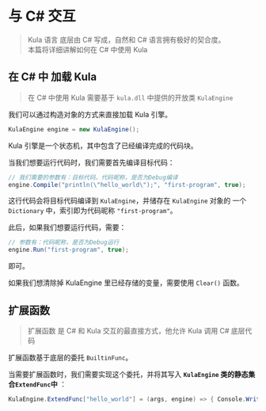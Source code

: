 # 与 C# 交互
> Kula 语言 底层由 C# 写成，自然和 C# 语言拥有极好的契合度。    
> 本篇将详细讲解如何在 C# 中使用 Kula

## 在 C# 中 加载 Kula
> 在 C# 中使用 Kula 需要基于 `kula.dll` 中提供的开放类 `KulaEngine`

我们可以通过构造对象的方式来直接加载 Kula 引擎。
```csharp
KulaEngine engine = new KulaEngine();
```

Kula 引擎是一个状态机，其中包含了已经编译完成的代码块。

当我们想要运行代码时，我们需要首先编译目标代码：
```csharp
// 我们需要的参数有：目标代码，代码昵称，是否为Debug编译
engine.Compile("println(\"hello_world\");", "first-program", true);
```

这行代码会将目标代码编译到 `KulaEngine`，并储存在 `KulaEngine` 对象的 一个 `Dictionary` 中，索引即为代码昵称 `"first-program"`。

此后，如果我们想要运行代码，需要：
```csharp
// 参数有：代码昵称，是否为Debug运行
engine.Run("first-program", true);
```
即可。

如果我们想清除掉 KulaEngine 里已经存储的变量，需要使用 `Clear()` 函数。

## 扩展函数
> 扩展函数 是 C# 和 Kula 交互的最直接方式，他允许 Kula 调用 C# 底层代码

扩展函数基于底层的委托 `BuiltinFunc`。

当需要扩展函数时，我们需要实现这个委托，并将其写入 **`KulaEngine` 类的静态集合`ExtendFunc`中** ：
```csharp
KulaEngine.ExtendFunc["hello_world"] = (args, engine) => { Console.WriteLine("hello_world"); };
```